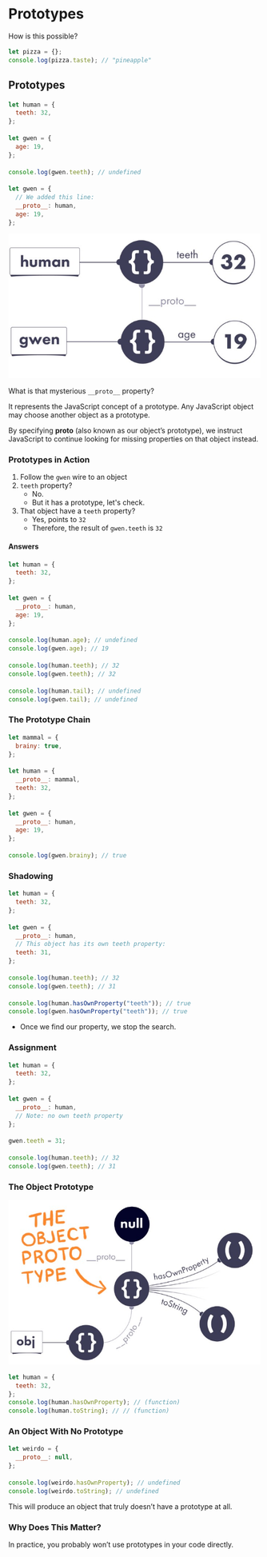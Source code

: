 # Prototypes

How is this possible?

```js
let pizza = {};
console.log(pizza.taste); // "pineapple"
```

## Prototypes

```js
let human = {
  teeth: 32,
};

let gwen = {
  age: 19,
};

console.log(gwen.teeth); // undefined

let gwen = {
  // We added this line:
  __proto__: human,
  age: 19,
};
```

!["Prototype diagram"](./proto-human.jpg)

What is that mysterious `__proto__` property?

It represents the JavaScript concept of a prototype. Any JavaScript object may choose another object as a prototype.

By specifying **proto** (also known as our object’s prototype), we instruct JavaScript to continue looking for missing properties on that object instead.

### Prototypes in Action

1. Follow the `gwen` wire to an object
2. `teeth` property?
   - No.
   - But it has a prototype, let's check.
3. That object have a `teeth` property?
   - Yes, points to `32`
   - Therefore, the result of `gwen.teeth` is `32`

#### Answers

```js
let human = {
  teeth: 32,
};

let gwen = {
  __proto__: human,
  age: 19,
};

console.log(human.age); // undefined
console.log(gwen.age); // 19

console.log(human.teeth); // 32
console.log(gwen.teeth); // 32

console.log(human.tail); // undefined
console.log(gwen.tail); // undefined
```

### The Prototype Chain

```js
let mammal = {
  brainy: true,
};

let human = {
  __proto__: mammal,
  teeth: 32,
};

let gwen = {
  __proto__: human,
  age: 19,
};

console.log(gwen.brainy); // true
```

### Shadowing

```js
let human = {
  teeth: 32,
};

let gwen = {
  __proto__: human,
  // This object has its own teeth property:
  teeth: 31,
};

console.log(human.teeth); // 32
console.log(gwen.teeth); // 31

console.log(human.hasOwnProperty("teeth")); // true
console.log(gwen.hasOwnProperty("teeth")); // true
```

- Once we find our property, we stop the search.

### Assignment

```js
let human = {
  teeth: 32,
};

let gwen = {
  __proto__: human,
  // Note: no own teeth property
};

gwen.teeth = 31;

console.log(human.teeth); // 32
console.log(gwen.teeth); // 31
```

### The Object Prototype

!["The Object Prototype diagram"](./the-obj-prototype.jpg)

```js
let human = {
  teeth: 32,
};
console.log(human.hasOwnProperty); // (function)
console.log(human.toString); // // (function)
```

### An Object With No Prototype

```js
let weirdo = {
  __proto__: null,
};

console.log(weirdo.hasOwnProperty); // undefined
console.log(weirdo.toString); // undefined
```

This will produce an object that truly doesn’t have a prototype at all.

### Why Does This Matter?

In practice, you probably won’t use prototypes in your code directly.
